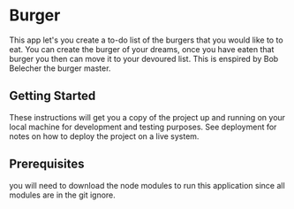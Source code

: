 # Burger

This app let's you create a to-do list of the burgers that you would like to to eat. You can create the burger of your dreams, once you have eaten that burger you then can move it to your devoured list. This is enspired by Bob Belecher the burger master.

## Getting Started
These instructions will get you a copy of the project up and running on your local machine for development and testing purposes. See deployment for notes on how to deploy the project on a live system.

## Prerequisites
you will need to download the node modules to run this application since all modules are in the git ignore.
